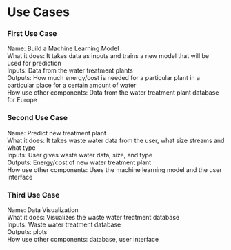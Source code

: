 # Use Cases

### First Use Case

Name: Build a Machine Learning Model<br/>
What it does: It takes data as inputs and trains a new model that will be used for prediction<br/>
Inputs: Data from the water treatment plants<br/>
Outputs: How much energy/cost is needed for a particular plant in a particular place for a certain amount of water<br/>
How use other components: Data from the water treatment plant database for Europe

### Second Use Case

Name: Predict new treatment plant<br/>
What it does: It takes waste water data from the user, what size streams and what type<br/>
Inputs: User gives waste water data, size, and type<br/>
Outputs: Energy/cost of new water treatment plant<br/>
How use other components: Uses the machine learning model and the user interface<br/>

### Third Use Case

Name: Data Visualization<br/>
What it does: Visualizes the waste water treatment database<br/>
Inputs: Waste water treatment database<br/>
Outputs: plots<br/>
How use other components: database, user interface<br/>